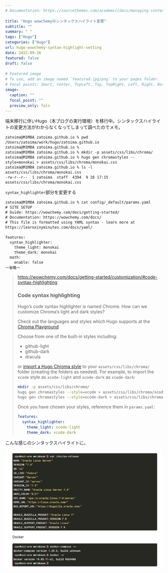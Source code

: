 ```yaml
---
# Documentation: https://sourcethemes.com/academic/docs/managing-content/

title: "Hugo wowchemyのシンタックスハイライト変更"
subtitle: ""
summary: " "
tags: ["Hugo"]
categories: ["Hugo"]
url: hugo-wowchemy-syntax-highlight-setting
date: 2022-09-26
featured: false
draft: false

# Featured image
# To use, add an image named `featured.jpg/png` to your pages folder.
# Focal points: Smart, Center, TopLeft, Top, TopRight, Left, Right, BottomLeft, Bottom, BottomRight.
image:
  caption: ""
  focal_point: ""
  preview_only: fals
---
```


端末移行に伴いHugo（本ブログの実行環境）を移行中。シンタックスハイライトの変更方法がわからなくなってしまって調べたのでメモ。

```
zatoima@M1MBA zatoima.github.io % pwd
/Users/zatoima/work/hugo/zatoima.github.io
zatoima@M1MBA zatoima.github.io %
zatoima@M1MBA zatoima.github.io % mkdir -p assets/css/libs/chroma/
zatoima@M1MBA zatoima.github.io % hugo gen chromastyles --style=monokai > assets/css/libs/chroma/monokai.css
zatoima@M1MBA zatoima.github.io % ls -l assets/css/libs/chroma/monokai.css
-rw-r--r--  1 zatoima  staff  4394  9 26 17:15 assets/css/libs/chroma/monokai.css
```

`syntax_highlighter`部分を変更する

```
zatoima@M1MBA zatoima.github.io % cat config/_default/params.yaml
# SITE SETUP
# Guide: https://wowchemy.com/docs/getting-started/
# Documentation: https://wowchemy.com/docs/
# This file is formatted using YAML syntax - learn more at https://learnxinyminutes.com/docs/yaml/

features:
  syntax_highlighter:
    theme_light: monokai
    theme_dark: monokai
  math:
    enable: false
〜省略〜
```

> https://wowchemy.com/docs/getting-started/customization/#code-syntax-highlighting
>
> ### Code syntax highlighting
>
> Hugo’s code syntax highlighter is named *Chroma*. How can we customize Chroma’s light and dark styles?
>
> Check out the languages and styles which Hugo supports at the [Chroma Playground](https://swapoff.org/chroma/playground/)
>
> Choose from one of the built-in styles including:
>
> - github-light
> - github-dark
> - dracula
>
> or [import a Hugo Chroma style](https://gohugo.io/commands/hugo_gen_chromastyles/) to your `assets/css/libs/chroma/` folder (creating the folders as needed). For example, to import the `xcode` style as `xcode-light` and `xcode-dark` as `xcode-dark`:
>
> ```bash
> mkdir -p assets/css/libs/chroma/
> hugo gen chromastyles --style=xcode > assets/css/libs/chroma/xcode-light.css
> hugo gen chromastyles --style=xcode-dark > assets/css/libs/chroma/xcode-dark.css
> ```
>
> Once you have chosen your styles, reference them in `params.yaml`:
>
> ```yaml
> features:
>   syntax_highlighter:
>     theme_light: xcode-light
>     theme_dark: xcode-dark
> ```

こんな感じのシンタックスハイライトに。

![image-20220926172231179](./image-20220926172231179.png)
